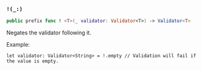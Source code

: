 ### `!(_:)`

```swift
public prefix func ! <T>(_ validator: Validator<T>) -> Validator<T>
```

Negates the validator following it.

Example:
```
let validator: Validator<String> = !.empty // Validation will fail if the value is empty.
```
